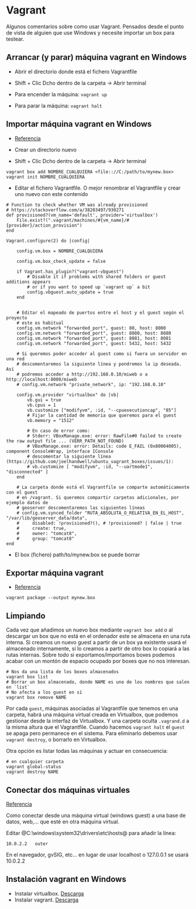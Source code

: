 # Vagrant

Algunos comentarios sobre como usar Vagrant. Pensados desde el punto de vista de alguien que use Windows y necesite importar un box para testear.

## Arrancar (y parar) máquina vagrant en Windows

-   Abrir el directorio donde está el fichero Vagrantfile
-   Shift + Clic Dcho dentro de la carpeta -> Abrir terminal

-   Para encender la máquina: `vagrant up`
-   Para parar la máquina: `vagrant halt`

## Importar máquina vagrant en Windows

-   [Referencia](http://www.sitepoint.com/getting-started-vagrant-windows/)

-   Crear un directorio nuevo
-   Shift + Clic Dcho dentro de la carpeta -> Abrir terminal

```
vagrant box add NOMBRE_CUALQUIERA <file:://C:/path/to/mynew.box>
vagrant init NOMBRE_CUALQUIERA
```

-   Editar el fichero Vagrantfile. O mejor renombrar el Vagrantfile y crear uno nuevo con este contenido

```
# Function to check whether VM was already provisioned
# https://stackoverflow.com/a/38203497/930271
def provisioned?(vm_name='default', provider='virtualbox')
    File.exist?(".vagrant/machines/#{vm_name}/#{provider}/action_provision")
end

Vagrant.configure(2) do |config|

    config.vm.box = NOMBRE_CUALQUIERA

    config.vm.box_check_update = false

    if Vagrant.has_plugin?("vagrant-vbguest")
        # Disable it if problems with shared folders or guest additions appears
        # or if you want to speed up `vagrant up` a bit
        config.vbguest.auto_update = true
    end


    # Editar el mapeado de puertos entre el host y el guest según el proyecto
    # este es habitual
    config.vm.network "forwarded_port", guest: 80, host: 8000
    config.vm.network "forwarded_port", guest: 8080, host: 8080
    config.vm.network "forwarded_port", guest: 8081, host: 8081
    config.vm.network "forwarded_port", guest: 5432, host: 5432

    # Si queremos poder acceder al guest como si fuera un servidor en una red
    # descomentaremos la siguiente línea y pondremos la ip deseada. Así
    # podremos acceder a http://192.168.0.10/miweb o a http://localhost:8000/miweb
    # config.vm.network "private_network", ip: "192.168.0.10"

    config.vm.provider "virtualbox" do |vb|
        vb.gui = true
        vb.cpus = 1
        vb.customize ["modifyvm", :id, "--cpuexecutioncap", "85"]
        # Fijar la cantidad de memoria que queremos para el guest
        vb.memory = "1512"

        # En caso de error como:
        # Stderr: VBoxManage.exe: error: RawFile#0 failed to create the raw output file ... (VERR_PATH_NOT_FOUND)
        # VBoxManage.exe: error: Details: code E_FAIL (0x80004005), component ConsoleWrap, interface IConsole
        # descomentar la siguiente línea (https://github.com/joelhandwell/ubuntu_vagrant_boxes/issues/1):
        # vb.customize [ "modifyvm", :id, "--uartmode1", "disconnected" ]
    end

    # La carpeta donde está el Vagrantfile se comparte automáticamente con el guest
    # en /vagrant. Si queremos compartir carpetas adicionales, por ejemplo datos de
    # geoserver descomentaremos las siguientes líneas
    # config.vm.synced_folder "RUTA_ABSOLUTA_O_RELATIVA_EN_EL_HOST", "/var/lib/geoserver_data/data",
    #     disabled: !provisioned?(), # !provisioned? | false | true
    #     create: true,
    #     owner: "tomcat8",
    #     group: "tomcat8"
end
```

-   El box (fichero) path/to/mynew.box se puede borrar

## Exportar máquina vagrant

-   [Referencia](https://scotch.io/tutorials/how-to-create-a-vagrant-base-box-from-an-existing-one)

```
vagrant package --output mynew.box
```

## Limpiando

Cada vez que añadimos un nuevo box mediante `vagrant box add` o al descargar un box que no está en el ordenador este se almacena en una ruta interna. Si creamos un nuevo guest a partir de un box ya existente usará el almacenado internamente, si lo creamos a partir de otro box lo copiará a las rutas internas. Sobre todo si exportamos/importamos boxes podemos acabar con un montón de espacio ocupado por boxes que no nos interesan.

```
# Nos da una lista de los boxes almacenados
vagrant box list
# Borrar un box almacenado, donde NAME es uno de los nombres que salen en `list`
# No afecta a los guest en sí
vagrant box remove NAME
```

Por cada `guest`, máquinas asociadas al Vagrantfile que tenemos en una carpeta, habrá una máquina virtual creada en Virtualbox, que podemos gestionar desde la interfaz de Virtualbox. Y una carpeta oculta `.vagrand.d` a la misma altura que el Vagrantfile. Cuando hacemos `vagrant halt` el `guest` se apaga pero permanece en el sistema. Para eliminarlo debemos usar `vagrant destroy`, o borrarlo en Virtualbox.

Otra opción es listar todas las máquinas y actuar en consecuencia:

```
# en cualquier carpeta
vagrant global-status
vagrant destroy NAME
```

## Conectar dos máquinas virtuales

[Referencia](http://stackoverflow.com/questions/1261975/addressing-localhost-from-a-virtualbox-virtual-machine)

Como conectar desde una máquina virtual (windows guest) a una base de datos, web,... que esté en otra máquina virtual.

Editar @C:\windows\system32\drivers\etc\hosts@ para añadir la línea:

```
10.0.2.2   outer
```

En el navegador, gvSIG, etc... en lugar de usar localhost o 127.0.0.1 se usará 10.0.2.2

## Instalación vagrant en Windows

-   Instalar virtualbox. [Descarga](https://www.virtualbox.org/wiki/Downloads)
-   Instalar vagrant. [Descarga](https://www.vagrantup.com/downloads.html)

